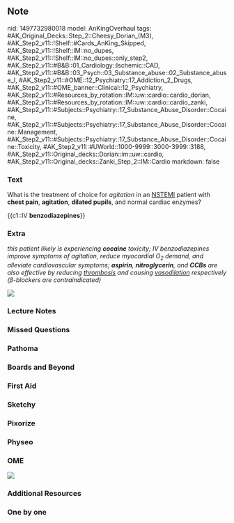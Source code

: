 ## Note
nid: 1497732980018
model: AnKingOverhaul
tags: #AK_Original_Decks::Step_2::Cheesy_Dorian_(M3), #AK_Step2_v11::!Shelf::#Cards_AnKing_Skipped, #AK_Step2_v11::!Shelf::IM::no_dupes, #AK_Step2_v11::!Shelf::IM::no_dupes::only_step2, #AK_Step2_v11::#B&B::01_Cardiology::Ischemic::CAD, #AK_Step2_v11::#B&B::03_Psych::03_Substance_abuse::02_Substance_abuse_I, #AK_Step2_v11::#OME::12_Psychiatry::17_Addiction_2_Drugs, #AK_Step2_v11::#OME_banner::Clinical::12_Psychiatry, #AK_Step2_v11::#Resources_by_rotation::IM::uw::cardio::cardio_dorian, #AK_Step2_v11::#Resources_by_rotation::IM::uw::cardio::cardio_zanki, #AK_Step2_v11::#Subjects::Psychiatry::17_Substance_Abuse_Disorder::Cocaine, #AK_Step2_v11::#Subjects::Psychiatry::17_Substance_Abuse_Disorder::Cocaine::Management, #AK_Step2_v11::#Subjects::Psychiatry::17_Substance_Abuse_Disorder::Cocaine::Toxicity, #AK_Step2_v11::#UWorld::1000-9999::3000-3999::3188, #AK_Step2_v11::Original_decks::Dorian::im::uw::cardio, #AK_Step2_v11::Original_decks::Zanki_Step_2::IM::Cardio
markdown: false

### Text
What is the treatment of choice for <i>agitation</i> in an
<u>NSTEMI</u> patient with <b>chest pain</b>, <b>agitation</b>,
<b>dilated pupils</b>, and normal cardiac enzymes?
<div>
  {{c1::IV <b>benzodiazepines</b>}}
</div>

### Extra
<i>this patient likely is experiencing <b>cocaine</b> toxicity; IV
benzodiazepines improve symptoms of agitation, reduce myocardial
O<sub>2</sub> demand, and alleviate cardiovascular symptoms;
<b>aspirin</b>, <b>nitroglycerin</b>, and <b>CCBs</b> are also
effective by reducing <u>thrombosis</u> and causing
<u>vasodilation</u> respectively (β-blockers are
contraindicated)</i>
<div>
  <div><img src="cocai.png"></div>
</div>

### Lecture Notes


### Missed Questions


### Pathoma


### Boards and Beyond


### First Aid


### Sketchy


### Pixorize


### Physeo


### OME
<div class="ome-widget">
  <a href=
  "https://onlinemeded.org/spa/psychiatry?ref=anki"><img src=
  "_OME_AnkiFlashcards_Topic_1.png"></a>
</div>

### Additional Resources


### One by one

